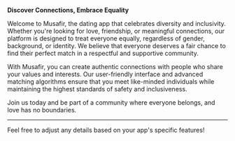 

**Discover Connections, Embrace Equality**

Welcome to Musafir, the dating app that celebrates diversity and inclusivity. Whether you're looking for love, friendship, or meaningful connections, our platform is designed to treat everyone equally, regardless of gender, background, or identity. We believe that everyone deserves a fair chance to find their perfect match in a respectful and supportive community.

With Musafir, you can create authentic connections with people who share your values and interests. Our user-friendly interface and advanced matching algorithms ensure that you meet like-minded individuals while maintaining the highest standards of safety and inclusiveness.

Join us today and be part of a community where everyone belongs, and love has no boundaries.

---

Feel free to adjust any details based on your app's specific features!
